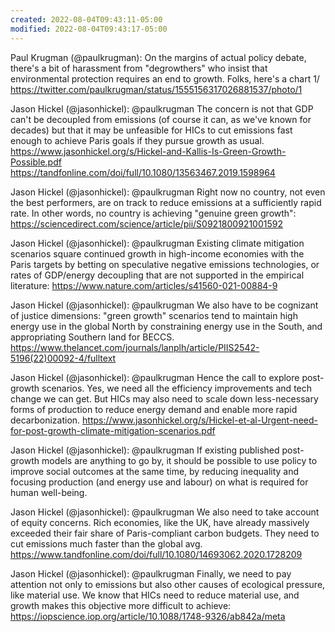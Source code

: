 ```yaml
---
created: 2022-08-04T09:43:11-05:00
modified: 2022-08-04T09:43:17-05:00
---
```


Paul Krugman (@paulkrugman): On the margins of actual policy debate, there's a bit of harassment from "degrowthers" who insist that environmental protection requires an end to growth. Folks, here's a chart 1/ https://twitter.com/paulkrugman/status/1555156317026881537/photo/1

Jason Hickel (@jasonhickel): @paulkrugman The concern is not that GDP can't be decoupled from emissions (of course it can, as we've known for decades) but that it may be unfeasible for HICs to cut emissions fast enough to achieve Paris goals if they pursue growth as usual. https://www.jasonhickel.org/s/Hickel-and-Kallis-Is-Green-Growth-Possible.pdf https://tandfonline.com/doi/full/10.1080/13563467.2019.1598964

Jason Hickel (@jasonhickel): @paulkrugman Right now no country, not even the best performers, are on track to reduce emissions at a sufficiently rapid rate. 
 In other words, no country is achieving "genuine green growth": https://sciencedirect.com/science/article/pii/S0921800921001592

Jason Hickel (@jasonhickel): @paulkrugman Existing climate mitigation scenarios square continued growth in high-income economies with the Paris targets by betting on speculative negative emissions technologies, or rates of GDP/energy decoupling that are not supported in the empirical literature: https://www.nature.com/articles/s41560-021-00884-9

Jason Hickel (@jasonhickel): @paulkrugman We also have to be cognizant of justice dimensions:  "green growth" scenarios tend to maintain high energy use in the global North by constraining energy use in the South, and appropriating Southern land for BECCS.  https://www.thelancet.com/journals/lanplh/article/PIIS2542-5196(22)00092-4/fulltext

Jason Hickel (@jasonhickel): @paulkrugman Hence the call to explore post-growth scenarios. Yes, we need all the efficiency improvements and tech change we can get. But HICs may also need to scale down less-necessary forms of production to reduce energy demand and enable more rapid decarbonization. https://www.jasonhickel.org/s/Hickel-et-al-Urgent-need-for-post-growth-climate-mitigation-scenarios.pdf

Jason Hickel (@jasonhickel): @paulkrugman If existing published post-growth models are anything to go by, it should be possible to use policy to improve social outcomes at the same time, by reducing inequality and focusing production (and energy use and labour) on what is required for human well-being.

Jason Hickel (@jasonhickel): @paulkrugman We also need to take account of equity concerns. Rich economies, like the UK, have already massively exceeded their fair share of Paris-compliant carbon budgets. They need to cut emissions much faster than the global avg. https://www.tandfonline.com/doi/full/10.1080/14693062.2020.1728209

Jason Hickel (@jasonhickel): @paulkrugman Finally, we need to pay attention not only to emissions but also other causes of ecological pressure, like material use. We know that HICs need to reduce material use, and growth makes this objective more difficult to achieve: https://iopscience.iop.org/article/10.1088/1748-9326/ab842a/meta
